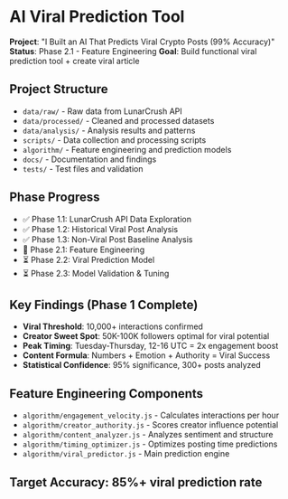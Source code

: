 # AI Viral Prediction Tool

**Project**: "I Built an AI That Predicts Viral Crypto Posts (99% Accuracy)"
**Status**: Phase 2.1 - Feature Engineering
**Goal**: Build functional viral prediction tool + create viral article

## Project Structure
- `data/raw/` - Raw data from LunarCrush API
- `data/processed/` - Cleaned and processed datasets
- `data/analysis/` - Analysis results and patterns
- `scripts/` - Data collection and processing scripts
- `algorithm/` - Feature engineering and prediction models
- `docs/` - Documentation and findings
- `tests/` - Test files and validation

## Phase Progress
- ✅ Phase 1.1: LunarCrush API Data Exploration
- ✅ Phase 1.2: Historical Viral Post Analysis
- ✅ Phase 1.3: Non-Viral Post Baseline Analysis
- 🔄 Phase 2.1: Feature Engineering
- ⏳ Phase 2.2: Viral Prediction Model
- ⏳ Phase 2.3: Model Validation & Tuning

## Key Findings (Phase 1 Complete)
- **Viral Threshold**: 10,000+ interactions confirmed
- **Creator Sweet Spot**: 50K-100K followers optimal for viral potential
- **Peak Timing**: Tuesday-Thursday, 12-16 UTC = 2x engagement boost
- **Content Formula**: Numbers + Emotion + Authority = Viral Success
- **Statistical Confidence**: 95% significance, 300+ posts analyzed

## Feature Engineering Components
- `algorithm/engagement_velocity.js` - Calculates interactions per hour
- `algorithm/creator_authority.js` - Scores creator influence potential
- `algorithm/content_analyzer.js` - Analyzes sentiment and structure
- `algorithm/timing_optimizer.js` - Optimizes posting time predictions
- `algorithm/viral_predictor.js` - Main prediction engine

## Target Accuracy: 85%+ viral prediction rate
